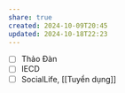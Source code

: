 ```yaml
---
share: true
created: 2024-10-09T20:45
updated: 2024-10-18T22:23
---
```

- [ ] Thảo Đàn
- [ ] IECD
- [ ] SocialLife, 
[[Tuyển dụng]]